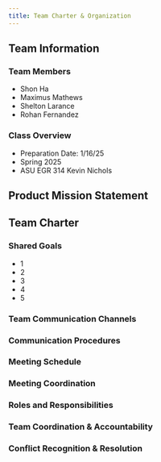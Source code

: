 ```yaml
---
title: Team Charter & Organization
---
```


## Team Information

### Team Members
- Shon Ha
- Maximus Mathews
- Shelton Larance
- Rohan Fernandez

### Class Overview
- Preparation Date: 1/16/25
- Spring 2025
- ASU EGR 314 Kevin Nichols

## Product Mission Statement

## Team Charter

### Shared Goals
- 1
- 2
- 3
- 4
- 5

### Team Communication Channels

### Communication Procedures

### Meeting Schedule

### Meeting Coordination

### Roles and Responsibilities

### Team Coordination & Accountability

### Conflict Recognition & Resolution



